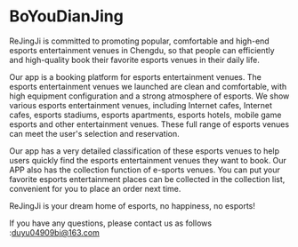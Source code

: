 # BoYouDianJing

ReJingJi is committed to promoting popular, comfortable and high-end esports entertainment venues in Chengdu, so that people can efficiently and high-quality book their favorite esports venues in their daily life.

Our app is a booking platform for esports entertainment venues. The esports entertainment venues we launched are clean and comfortable, with high equipment configuration and a strong atmosphere of esports. We show various esports entertainment venues, including Internet cafes, Internet cafes, esports stadiums, esports apartments, esports hotels, mobile game esports and other entertainment venues. These full range of esports venues can meet the user's selection and reservation.

Our app has a very detailed classification of these esports venues to help users quickly find the esports entertainment venues they want to book. Our APP also has the collection function of e-sports venues. You can put your favorite esports entertainment places can be collected in the collection list, convenient for you to place an order next time.

ReJingJi is your dream home of esports, no happiness, no esports!


If you have any questions, please contact us as follows :duyu04909bi@163.com
